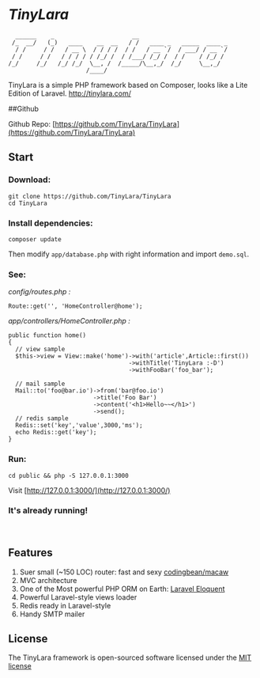 # *TinyLara*

```
  ______    _                      __
 /_  __/   (_)   ____    __  __   / /   ____ _   _____  ____ _
  / /     / /   / __ \  / / / /  / /   / __ `/  / ___/ / __ `/
 / /     / /   / / / / / /_/ /  / /___/ /_/ /  / /    / /_/ /
/_/     /_/   /_/ /_/  \__, /  /_____/\__,_/  /_/     \__,_/
                      /____/
```

TinyLara is a simple PHP framework based on Composer, looks like a Lite Edition of Laravel. http://tinylara.com/

##Github

Github Repo: [https://github.com/TinyLara/TinyLara](https://github.com/TinyLara/TinyLara)

## Start
### Download:
```
git clone https://github.com/TinyLara/TinyLara
cd TinyLara
```

### Install dependencies:

    composer update

Then modify `app/database.php` with right information and import `demo.sql`.

### See:

*config/routes.php :*

    Route::get('', 'HomeController@home');

*app/controllers/HomeController.php :*

    public function home()
    {
      // view sample
      $this->view = View::make('home')->with('article',Article::first())
                                      ->withTitle('TinyLara :-D')
                                      ->withFooBar('foo_bar');

      // mail sample
      Mail::to('foo@bar.io')->from('bar@foo.io')
                            ->title('Foo Bar')
                            ->content('<h1>Hello~~</h1>')
                            ->send();
      // redis sample
      Redis::set('key','value',3000,'ms');
      echo Redis::get('key');
    }

### Run:
```
cd public && php -S 127.0.0.1:3000
```
Visit [http://127.0.0.1:3000/](http://127.0.0.1:3000/)

### It's already running!
<br>

## Features

1. Suer small (~150 LOC) router: fast and sexy [codingbean/macaw](https://packagist.org/packages/codingbean/macaw)
2. MVC architecture
3. One of the Most powerful PHP ORM on Earth: [Laravel Eloquent](http://laravel.com/docs/4.2/eloquent)
4. Powerful Laravel-style views loader
5. Redis ready in Laravel-style
6. Handy SMTP mailer


## License

The TinyLara framework is open-sourced software licensed under the [MIT license](http://opensource.org/licenses/MIT)